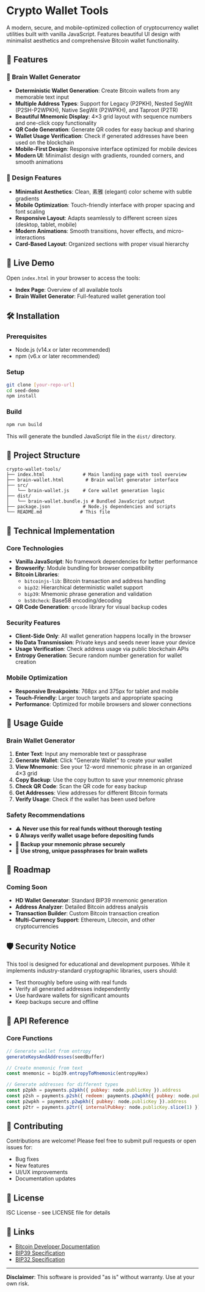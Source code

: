 # Crypto Wallet Tools

A modern, secure, and mobile-optimized collection of cryptocurrency wallet utilities built with vanilla JavaScript. Features beautiful UI design with minimalist aesthetics and comprehensive Bitcoin wallet functionality.

## 🚀 Features

### 🧠 Brain Wallet Generator

- **Deterministic Wallet Generation**: Create Bitcoin wallets from any memorable text input
- **Multiple Address Types**: Support for Legacy (P2PKH), Nested SegWit (P2SH-P2WPKH), Native SegWit (P2WPKH), and Taproot (P2TR)
- **Beautiful Mnemonic Display**: 4×3 grid layout with sequence numbers and one-click copy functionality
- **QR Code Generation**: Generate QR codes for easy backup and sharing
- **Wallet Usage Verification**: Check if generated addresses have been used on the blockchain
- **Mobile-First Design**: Responsive interface optimized for mobile devices
- **Modern UI**: Minimalist design with gradients, rounded corners, and smooth animations

### 🎨 Design Features

- **Minimalist Aesthetics**: Clean, 素雅 (elegant) color scheme with subtle gradients
- **Mobile Optimization**: Touch-friendly interface with proper spacing and font scaling
- **Responsive Layout**: Adapts seamlessly to different screen sizes (desktop, tablet, mobile)
- **Modern Animations**: Smooth transitions, hover effects, and micro-interactions
- **Card-Based Layout**: Organized sections with proper visual hierarchy

## 📱 Live Demo

Open `index.html` in your browser to access the tools:

- **Index Page**: Overview of all available tools
- **Brain Wallet Generator**: Full-featured wallet generation tool

## 🛠️ Installation

### Prerequisites

- Node.js (v14.x or later recommended)
- npm (v6.x or later recommended)

### Setup

```bash
git clone [your-repo-url]
cd seed-demo
npm install
```

### Build

```bash
npm run build
```

This will generate the bundled JavaScript file in the `dist/` directory.

## 📂 Project Structure

```text
crypto-wallet-tools/
├── index.html              # Main landing page with tool overview
├── brain-wallet.html        # Brain wallet generator interface
├── src/
│   └── brain-wallet.js     # Core wallet generation logic
├── dist/
│   └── brain-wallet.bundle.js # Bundled JavaScript output
├── package.json            # Node.js dependencies and scripts
└── README.md              # This file
```

## 🔧 Technical Implementation

### Core Technologies

- **Vanilla JavaScript**: No framework dependencies for better performance
- **Browserify**: Module bundling for browser compatibility
- **Bitcoin Libraries**:
  - `bitcoinjs-lib`: Bitcoin transaction and address handling
  - `bip32`: Hierarchical deterministic wallet support
  - `bip39`: Mnemonic phrase generation and validation
  - `bs58check`: Base58 encoding/decoding
- **QR Code Generation**: `qrcode` library for visual backup codes

### Security Features

- **Client-Side Only**: All wallet generation happens locally in the browser
- **No Data Transmission**: Private keys and seeds never leave your device
- **Usage Verification**: Check address usage via public blockchain APIs
- **Entropy Generation**: Secure random number generation for wallet creation

### Mobile Optimization

- **Responsive Breakpoints**: 768px and 375px for tablet and mobile
- **Touch-Friendly**: Larger touch targets and appropriate spacing
- **Performance**: Optimized for mobile browsers and slower connections

## 🎯 Usage Guide

### Brain Wallet Generator

1. **Enter Text**: Input any memorable text or passphrase
2. **Generate Wallet**: Click "Generate Wallet" to create your wallet
3. **View Mnemonic**: See your 12-word mnemonic phrase in an organized 4×3 grid
4. **Copy Backup**: Use the copy button to save your mnemonic phrase
5. **Check QR Code**: Scan the QR code for easy backup
6. **Get Addresses**: View addresses for different Bitcoin formats
7. **Verify Usage**: Check if the wallet has been used before

### Safety Recommendations

- ⚠️ **Never use this for real funds without thorough testing**
- 🔒 **Always verify wallet usage before depositing funds**
- 💾 **Backup your mnemonic phrase securely**
- 🔐 **Use strong, unique passphrases for brain wallets**

## 🔮 Roadmap

### Coming Soon

- **HD Wallet Generator**: Standard BIP39 mnemonic generation
- **Address Analyzer**: Detailed Bitcoin address analysis
- **Transaction Builder**: Custom Bitcoin transaction creation
- **Multi-Currency Support**: Ethereum, Litecoin, and other cryptocurrencies

## 🛡️ Security Notice

This tool is designed for educational and development purposes. While it implements industry-standard cryptographic libraries, users should:

- Test thoroughly before using with real funds
- Verify all generated addresses independently
- Use hardware wallets for significant amounts
- Keep backups secure and offline

## 📖 API Reference

### Core Functions

```javascript
// Generate wallet from entropy
generateKeysAndAddresses(seedBuffer)

// Create mnemonic from text
const mnemonic = bip39.entropyToMnemonic(entropyHex)

// Generate addresses for different types
const p2pkh = payments.p2pkh({ pubkey: node.publicKey }).address
const p2sh = payments.p2sh({ redeem: payments.p2wpkh({ pubkey: node.publicKey }) }).address
const p2wpkh = payments.p2wpkh({ pubkey: node.publicKey }).address
const p2tr = payments.p2tr({ internalPubkey: node.publicKey.slice(1) }).address
```

## 🤝 Contributing

Contributions are welcome! Please feel free to submit pull requests or open issues for:

- Bug fixes
- New features
- UI/UX improvements
- Documentation updates

## 📄 License

ISC License - see LICENSE file for details

## 🔗 Links

- [Bitcoin Developer Documentation](https://developer.bitcoin.org/)
- [BIP39 Specification](https://github.com/bitcoin/bips/blob/master/bip-0039.mediawiki)
- [BIP32 Specification](https://github.com/bitcoin/bips/blob/master/bip-0032.mediawiki)

---

**Disclaimer**: This software is provided "as is" without warranty. Use at your own risk.
